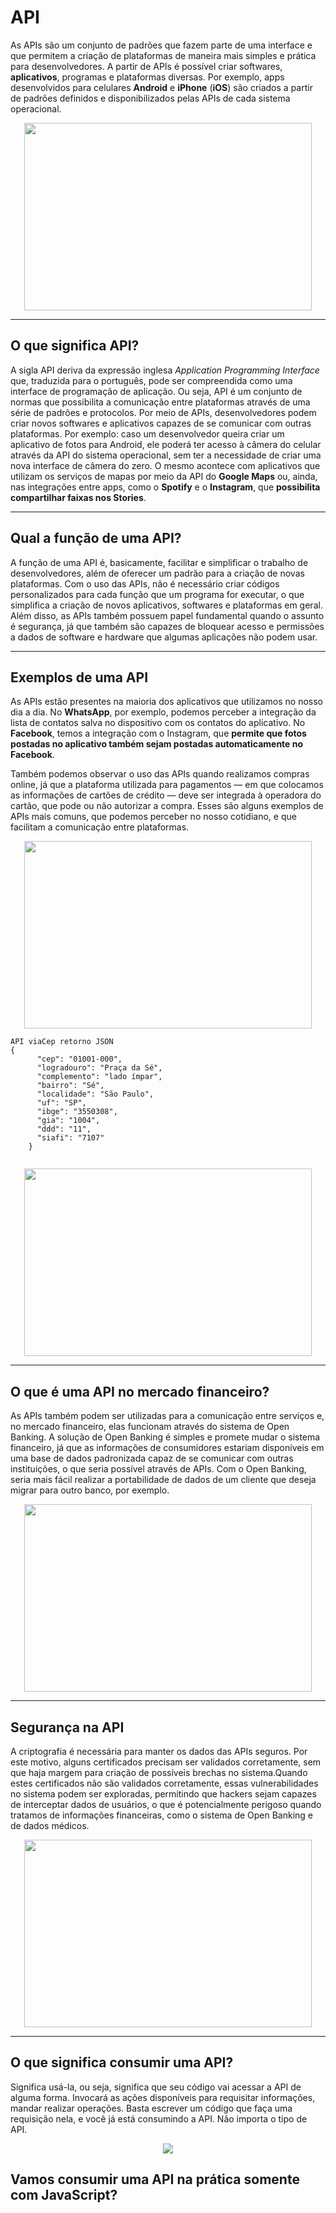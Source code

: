 # API

As APIs são um conjunto de padrões que fazem parte de uma interface e que permitem a criação de plataformas de maneira mais simples e prática para desenvolvedores. A partir de APIs é possível criar softwares, **aplicativos**, programas e plataformas diversas. Por exemplo, apps desenvolvidos para celulares **Android** e **iPhone** (**iOS**) são criados a partir de padrões definidos e disponibilizados pelas APIs de cada sistema operacional.

<p align="center">
  <img width="460" height="300" src="https://suppay.com.br/wp-content/uploads/2021/05/mad_blog_5db041379523b1571832119.gif">
</p>

------

## O que significa API?

A sigla API deriva da expressão inglesa *Application Programming Interface* que, traduzida para o português, pode ser compreendida como uma interface de programação de aplicação. Ou seja, API é um conjunto de normas que possibilita a comunicação entre plataformas através de uma série de padrões e protocolos. Por meio de APIs, desenvolvedores podem criar novos softwares e aplicativos capazes de se comunicar com outras plataformas. Por exemplo: caso um desenvolvedor queira criar um aplicativo de fotos para Android, ele poderá ter acesso à câmera do celular através da API do sistema operacional, sem ter a necessidade de criar uma nova interface de câmera do zero. O mesmo acontece com aplicativos que utilizam os serviços de mapas por meio da API do **Google Maps** ou, ainda, nas integrações entre apps, como o **Spotify** e o **Instagram**, que **possibilita compartilhar faixas nos Stories**.

------

## **Qual a função de uma API?**

A função de uma API é, basicamente, facilitar e simplificar o trabalho de desenvolvedores, além de oferecer um padrão para a criação de novas plataformas. Com o uso das APIs, não é necessário criar códigos personalizados para cada função que um programa for executar, o que simplifica a criação de novos aplicativos, softwares e plataformas em geral. Além disso, as APIs também possuem papel fundamental quando o assunto é segurança, já que também são capazes de bloquear acesso e permissões a dados de software e hardware que algumas aplicações não podem usar.

------

## **Exemplos de uma API**

As APIs estão presentes na maioria dos aplicativos que utilizamos no nosso dia a dia. No **WhatsApp**, por exemplo, podemos perceber a integração da lista de contatos salva no dispositivo com os contatos do aplicativo. No **Facebook**, temos a integração com o Instagram, que **permite que fotos postadas no aplicativo também sejam postadas automaticamente no Facebook**. 

Também podemos observar o uso das APIs quando realizamos compras online, já que a plataforma utilizada para pagamentos — em que colocamos as informações de cartões de crédito — deve ser integrada à operadora do cartão, que pode ou não autorizar a compra. Esses são alguns exemplos de APIs mais comuns, que podemos perceber no nosso cotidiano, e que facilitam a comunicação entre plataformas.

<p align="center">
  <img width="460" height="300" src="https://developer.spotify.com/assets/WebAPI_intro.png">
</p>



```
API viaCep retorno JSON
{
      "cep": "01001-000",
      "logradouro": "Praça da Sé",
      "complemento": "lado ímpar",
      "bairro": "Sé",
      "localidade": "São Paulo",
      "uf": "SP",
      "ibge": "3550308",
      "gia": "1004",
      "ddd": "11",
      "siafi": "7107"
    }
       
```

<p align="center">
  <img width="460" height="300" src="https://spiralking.com/wp-content/uploads/2020/04/twitter-api.jpg">
</p>

------

## **O que é uma API no mercado financeiro?**

As APIs também podem ser utilizadas para a comunicação entre serviços e, no mercado financeiro, elas funcionam através do sistema de Open Banking. A solução de Open Banking é simples e promete mudar o sistema financeiro, já que as informações de consumidores estariam disponíveis em uma base de dados padronizada capaz de se comunicar com outras instituições, o que seria possível através de APIs. Com o Open Banking, seria mais fácil realizar a portabilidade de dados de um cliente que deseja migrar para outro banco, por exemplo.

<p align="center">
  <img width="460" height="300" src="https://miro.medium.com/max/1400/1*zdaj_q66kjXS8rygZ7hOEw.gif">
</p>

------

## **Segurança na API**

A criptografia é necessária para manter os dados das APIs seguros. Por este motivo, alguns certificados precisam ser validados corretamente, sem que haja margem para criação de possíveis brechas no sistema.Quando estes certificados não são validados corretamente, essas vulnerabilidades no sistema podem ser exploradas, permitindo que hackers sejam capazes de interceptar dados de usuários, o que é potencialmente perigoso quando tratamos de informações financeiras, como o sistema de Open Banking e de dados médicos.

<p align="center">
  <img width="460" height="300"src="https://www.uninorte.com.br/wp-content/uploads/2018/03/seguran%C3%A7a-uninorte.gif">
</p>

------

## **O que significa consumir uma API?**

Significa usá-la, ou seja, significa que seu código vai acessar a API de alguma forma. Invocará as ações disponíveis para requisitar informações, mandar realizar operações. Basta escrever um código que faça uma requisição nela, e você já está consumindo a API. Não importa o tipo de API.

<p align="center">
  <img src="https://www.sherpadesk.com/hubfs/Blog%20Images/API-Limits/Hero-API-Limits.gif">
</p>

## **Vamos consumir uma API na prática somente com JavaScript?**

